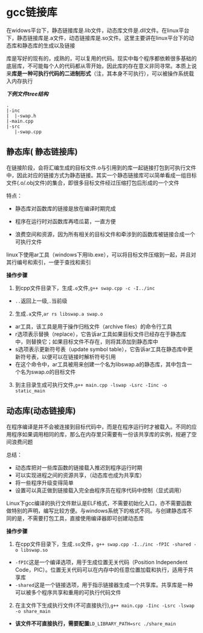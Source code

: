 ﻿# gcc链接库

在widows平台下，静态链接库是.lib文件，动态库文件是.dll文件。在linux平台下，静态链接库是.a文件，动态链接库是.so文件。这里主要讲在linux平台下的动态库和静态库的生成以及链接

库是写好的现有的，成熟的，可以复用的代码。现实中每个程序都依赖很多基础的底层库，不可能每个人的代码都从零开始，因此库的存在意义非同寻常。本质上说来**库是一种可执行代码的二进制形式**（注，其本身不可执行），可以被操作系统载入内存执行

***下例文件tree结构***
~~~
.
|-inc
|  |-swap.h
|-main.cpp
|-src
   |-swap.cpp
~~~

静态库( 静态链接库)
------------------
在链接阶段，会将汇编生成的目标文件.o与引用到的库一起链接打包到可执行文件中，因此对应的链接方式为静态链接。其实一个静态链接库可以简单看成一组目标文件(.o/.obj文件)的集合，即很多目标文件经过压缩打包后形成的一个文件

特点：
* 静态库对函数库的链接是放在编译时期完成

* 程序在运行时对函数库再唔瓜葛，一直方便

* 浪费空间和资源，因为所有相关的目标文件和牵涉到的函数库被链接合成一个可执行文件

linux下使用ar工具（windows下用lib.exe），可以将目标文件压缩到一起，并且对其行编号和索引，一便于查找和索引

**操作步骤**
1.   到cpp文件目录下，生成`.o`文件,`g++ swap.cpp -c -I../inc`
* `..`返回上一级,`.`当前级
2.   生成`.a`文件,`ar rs libswap.a swap.o`
* ar工具，该工具是用于操作归档文件（archive files）的命令行工具
* r选项表示替换（replace），它告诉ar工具如果目标文件已经存在于静态库中，则替换它；如果目标文件不存在，则将其添加到静态库中
* s选项表示更新符号表（update symbol table），它告诉ar工具在静态库中更新符号表，以便可以在链接时解析符号引用
* 在这个命令中，ar工具被用来创建一个名为libswap.a的静态库，其中包含一个名为swap.o的目标文件
3.   到主目录生成可执行文件,`g++ main.cpp -lswap -Lsrc -Iinc -o static_main`

动态库(动态链接库)
-----------------
在程序编译是并不会被连接到目标代码中，而是在程序运行时才被载入。不同的应用程序如果调用相同的库，那么在内存里只需要有一份该共享库的实例，规避了空间浪费问题

总结：
* 动态库把对一些库函数的链接载入推迟到程序运行时期
* 可以实现进程之间的资源共享，（动态库也成为共享库）
* 将一些程序升级变得简单
* 设置可以真正做到链接载入完全由程序员在程序代码中控制（显式调用）

Linux下gcc编译的执行文件默认是ELF格式，不需要初始化入口，亦不需要函数做特别的声明，编写比较方便。与windows系统下的格式不同。与创建静态库不同的是，不需要打包工具，直接使用编译器即可创建动态库

**操作步骤**
1. 在cpp文件目录下，生成`.so`文件，`g++ swap.cpp -I../inc -fPIC -shared -o libswap.so`
* `-fPIC`这是一个编译选项，用于生成位置无关代码（Position Independent Code，PIC）。位置无关代码可以在内存中的任意位置加载和执行，适用于共享库
* `-shared`这是一个链接选项，用于指示链接器生成一个共享库。共享库是一种可以被多个程序共享和重用的可执行代码文件
2. 在主文件下生成执行文件(不可直接执行),`g++ main.cpp -Iinc -Lsrc -lswap -o share_main`
* **该文件不可直接执行，需要配置**`LD_LIBRARY_PATH=src ./share_main`